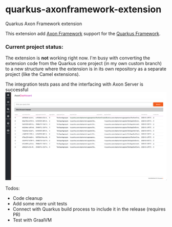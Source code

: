 # quarkus-axonframework-extension
Quarkus Axon Framework extension

This extension add [Axon Framework](https://axoniq.io) support for the [Quarkus Framework](https://quarkus.io/). 

### Current project status:
The extension is **not** working right now. I'm busy with converting the extension code from the Quarkus core project (in my own custom branch) to a new structure where the extension is in its own repository as a separate project (like the Camel extensions).

The integration tests pass and the interfacing with Axon Server is successful
![Image of integration tests events in Axon Server](doc/assets/it_events_axon.png)


Todos:
- Code cleanup
- Add some more unit tests
- Connect with Quarkus build process to include it in the release (requires PR)
- Test with GraalVM
